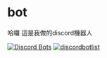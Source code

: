 # bot
哈囉
這是我做的discord機器人

[![Discord Bots](https://top.gg/api/widget/881788746222157884.svg)](https://top.gg/bot/881788746222157884)
[![discordbotlist](https://discordbotlist.com/api/v1/bots/881788746222157884/widget)](https://discordbotlist.com/bots/881788746222157884)
